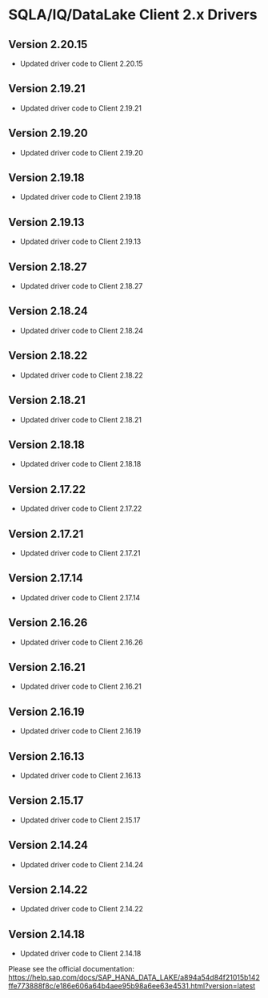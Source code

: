 # SQLA/IQ/DataLake Client 2.x Drivers

## Version 2.20.15

- Updated driver code to Client 2.20.15

## Version 2.19.21

- Updated driver code to Client 2.19.21

## Version 2.19.20

- Updated driver code to Client 2.19.20

## Version 2.19.18

- Updated driver code to Client 2.19.18

## Version 2.19.13

- Updated driver code to Client 2.19.13

## Version 2.18.27

- Updated driver code to Client 2.18.27

## Version 2.18.24

- Updated driver code to Client 2.18.24

## Version 2.18.22

- Updated driver code to Client 2.18.22

## Version 2.18.21

- Updated driver code to Client 2.18.21

## Version 2.18.18

- Updated driver code to Client 2.18.18

## Version 2.17.22

- Updated driver code to Client 2.17.22

## Version 2.17.21

- Updated driver code to Client 2.17.21

## Version 2.17.14

- Updated driver code to Client 2.17.14

## Version 2.16.26

- Updated driver code to Client 2.16.26

## Version 2.16.21

- Updated driver code to Client 2.16.21

## Version 2.16.19

- Updated driver code to Client 2.16.19

## Version 2.16.13

- Updated driver code to Client 2.16.13

## Version 2.15.17

- Updated driver code to Client 2.15.17

## Version 2.14.24

- Updated driver code to Client 2.14.24

## Version 2.14.22

- Updated driver code to Client 2.14.22

## Version 2.14.18

- Updated driver code to Client 2.14.18

Please see the official documentation:
https://help.sap.com/docs/SAP_HANA_DATA_LAKE/a894a54d84f21015b142ffe773888f8c/e186e606a64b4aee95b98a6ee63e4531.html?version=latest

